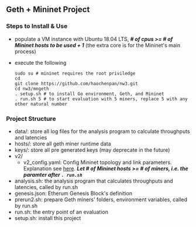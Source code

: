 ## Geth + Mininet Project

### Steps to Install & Use
 
- populate a VM instance with Ubuntu 18.04 LTS, ***# of cpus >= # of Mininet hosts to be used + 1*** (the extra core is for the Mininet's main process)

- execute the following
    ```shell script
    sudo su # mininet requires the root priviledge
    cd
    git clone https://github.com/haochenpan/nw3.git
    cd nw3/mngeth
    . setup.sh # to install Go environment, Geth, and Mininet
    . run.sh 5 # to start evaluation with 5 miners, replace 5 with any other natural number
    ```
 
 
### Project Structure
- data/: store all log files for the analysis program to calculate throughputs and latencies
- hosts/: store all geth miner runtime data
- keys/: store all pre generated keys (may deprecate in the future)
- v2/
    - v2_config.yaml: Config Mininet topology and link parameters. 
    Explanation see [here](https://github.com/haochenpan/nw3/blob/57bd04294abaf5c9af5eedddc1ac7616f132ff3b/mngeth/config.yaml).
    ***Let # of Mininet hosts >= # of miners, i.e. the paramter after `. run.sh`***
- analysis.sh: the analysis program that calculates throughputs and latencies, called by run.sh
- genesis.json: Etherum Genesis Block's definition
- prerun2.sh: prepare Geth miners' folders, environment variables, called by run.sh
- run.sh: the entry point of an evaluation
- setup.sh: install this project

